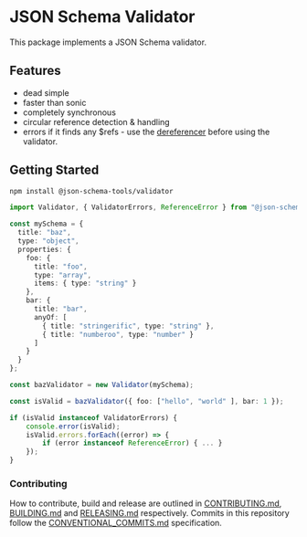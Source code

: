# JSON Schema Validator

This package implements a JSON Schema validator.

## Features

 - dead simple
 - faster than sonic
 - completely synchronous
 - circular reference detection & handling
 - errors if it finds any $refs - use the [dereferencer](https://github.com/json-schema-tools/dereferencer) before using the validator.

## Getting Started

```sh
npm install @json-schema-tools/validator
```

```typescript
import Validator, { ValidatorErrors, ReferenceError } from "@json-schema-tools/validator"

const mySchema = {
  title: "baz",
  type: "object",
  properties: {
    foo: {
      title: "foo",
      type: "array",
      items: { type: "string" }
    },
    bar: {
      title: "bar",
      anyOf: [
        { title: "stringerific", type: "string" },
        { title: "numberoo", type: "number" }
      ]
    }
  }
};

const bazValidator = new Validator(mySchema);

const isValid = bazValidator({ foo: ["hello", "world" ], bar: 1 });

if (isValid instanceof ValidatorErrors) {
    console.error(isValid);
    isValid.errors.forEach((error) => {
        if (error instanceof ReferenceError) { ... }
    });
}
```

### Contributing

How to contribute, build and release are outlined in [CONTRIBUTING.md](CONTRIBUTING.md), [BUILDING.md](BUILDING.md) and [RELEASING.md](RELEASING.md) respectively. Commits in this repository follow the [CONVENTIONAL_COMMITS.md](CONVENTIONAL_COMMITS.md) specification.
